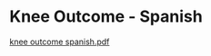 # Knee Outcome - Spanish

[knee outcome spanish.pdf](Knee%20Outcome%20-%20Spanish%207fd7c8db09374197a64007ec46eb50a8/knee_outcome_spanish.pdf)